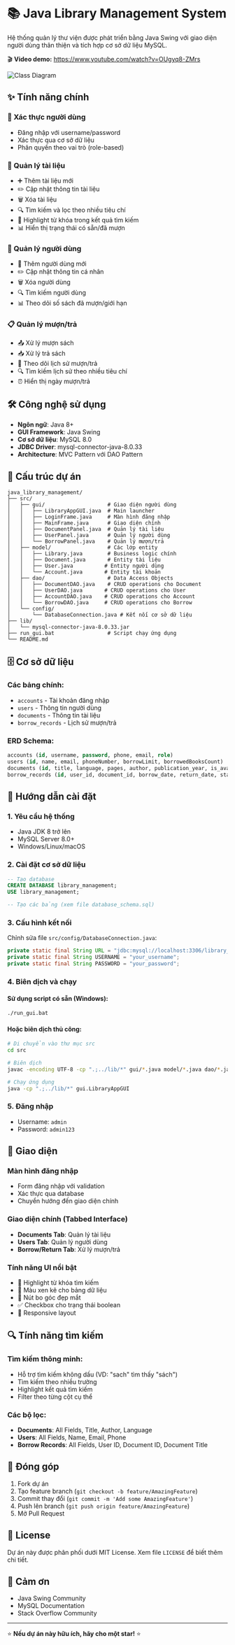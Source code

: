 # 📚 Java Library Management System

Hệ thống quản lý thư viện được phát triển bằng Java Swing với giao diện người dùng thân thiện và tích hợp cơ sở dữ liệu MySQL.

🎬 **Video demo:** https://www.youtube.com/watch?v=OUgyq8-ZMrs

![Class Diagram](src/images/Bieu_do_lop.png)

## ✨ Tính năng chính

### 🔐 Xác thực người dùng
- Đăng nhập với username/password
- Xác thực qua cơ sở dữ liệu
- Phân quyền theo vai trò (role-based)

### 📖 Quản lý tài liệu
- ➕ Thêm tài liệu mới
- ✏️ Cập nhật thông tin tài liệu
- 🗑️ Xóa tài liệu
- 🔍 Tìm kiếm và lọc theo nhiều tiêu chí
- 🎯 Highlight từ khóa trong kết quả tìm kiếm
- 📊 Hiển thị trạng thái có sẵn/đã mượn

### 👥 Quản lý người dùng  
- 👤 Thêm người dùng mới
- ✏️ Cập nhật thông tin cá nhân
- 🗑️ Xóa người dùng
- 🔍 Tìm kiếm người dùng
- 📊 Theo dõi số sách đã mượn/giới hạn

### 📋 Quản lý mượn/trả
- 📤 Xử lý mượn sách
- 📥 Xử lý trả sách  
- 📅 Theo dõi lịch sử mượn/trả
- 🔍 Tìm kiếm lịch sử theo nhiều tiêu chí
- ⏰ Hiển thị ngày mượn/trả

## 🛠️ Công nghệ sử dụng

- **Ngôn ngữ**: Java 8+
- **GUI Framework**: Java Swing
- **Cơ sở dữ liệu**: MySQL 8.0
- **JDBC Driver**: mysql-connector-java-8.0.33
- **Architecture**: MVC Pattern với DAO Pattern

## 📁 Cấu trúc dự án

```
java_library_management/
├── src/
│   ├── gui/                    # Giao diện người dùng
│   │   ├── LibraryAppGUI.java  # Main launcher
│   │   ├── LoginFrame.java     # Màn hình đăng nhập
│   │   ├── MainFrame.java      # Giao diện chính
│   │   ├── DocumentPanel.java  # Quản lý tài liệu
│   │   ├── UserPanel.java      # Quản lý người dùng
│   │   └── BorrowPanel.java    # Quản lý mượn/trả
│   ├── model/                  # Các lớp entity
│   │   ├── Library.java        # Business logic chính
│   │   ├── Document.java       # Entity tài liệu
│   │   ├── User.java          # Entity người dùng
│   │   └── Account.java       # Entity tài khoản
│   ├── dao/                    # Data Access Objects
│   │   ├── DocumentDAO.java    # CRUD operations cho Document
│   │   ├── UserDAO.java       # CRUD operations cho User
│   │   ├── AccountDAO.java    # CRUD operations cho Account
│   │   └── BorrowDAO.java     # CRUD operations cho Borrow
│   └── config/
│       └── DatabaseConnection.java # Kết nối cơ sở dữ liệu
├── lib/
│   └── mysql-connector-java-8.0.33.jar
├── run_gui.bat                 # Script chạy ứng dụng
└── README.md
```

## 🗄️ Cơ sở dữ liệu

### Các bảng chính:
- `accounts` - Tài khoản đăng nhập
- `users` - Thông tin người dùng
- `documents` - Thông tin tài liệu
- `borrow_records` - Lịch sử mượn/trả

### ERD Schema:
```sql
accounts (id, username, password, phone, email, role)
users (id, name, email, phoneNumber, borrowLimit, borrowedBooksCount)
documents (id, title, language, pages, author, publication_year, is_available)
borrow_records (id, user_id, document_id, borrow_date, return_date, status)
```

## 🚀 Hướng dẫn cài đặt

### 1. **Yêu cầu hệ thống**
- Java JDK 8 trở lên
- MySQL Server 8.0+
- Windows/Linux/macOS

### 2. **Cài đặt cơ sở dữ liệu**
```sql
-- Tạo database
CREATE DATABASE library_management;
USE library_management;

-- Tạo các bảng (xem file database_schema.sql)
```

### 3. **Cấu hình kết nối**
Chỉnh sửa file `src/config/DatabaseConnection.java`:
```java
private static final String URL = "jdbc:mysql://localhost:3306/library_management";
private static final String USERNAME = "your_username";
private static final String PASSWORD = "your_password";
```

### 4. **Biên dịch và chạy**

#### Sử dụng script có sẵn (Windows):
```bash
./run_gui.bat
```

#### Hoặc biên dịch thủ công:
```bash
# Di chuyển vào thư mục src
cd src

# Biên dịch
javac -encoding UTF-8 -cp ".;../lib/*" gui/*.java model/*.java dao/*.java config/*.java

# Chạy ứng dụng
java -cp ".;../lib/*" gui.LibraryAppGUI
```

### 5. **Đăng nhập**
- Username: `admin`
- Password: `admin123`

## 🎨 Giao diện

### Màn hình đăng nhập
- Form đăng nhập với validation
- Xác thực qua database
- Chuyển hướng đến giao diện chính

### Giao diện chính (Tabbed Interface)
- **Documents Tab**: Quản lý tài liệu
- **Users Tab**: Quản lý người dùng  
- **Borrow/Return Tab**: Xử lý mượn/trả

### Tính năng UI nổi bật
- 🎯 Highlight từ khóa tìm kiếm
- 🌈 Màu xen kẽ cho bảng dữ liệu
- 🔘 Nút bo góc đẹp mắt
- ✅ Checkbox cho trạng thái boolean
- 📱 Responsive layout

## 🔍 Tính năng tìm kiếm

### Tìm kiếm thông minh:
- Hỗ trợ tìm kiếm không dấu (VD: "sach" tìm thấy "sách")
- Tìm kiếm theo nhiều trường
- Highlight kết quả tìm kiếm
- Filter theo từng cột cụ thể

### Các bộ lọc:
- **Documents**: All Fields, Title, Author, Language
- **Users**: All Fields, Name, Email, Phone
- **Borrow Records**: All Fields, User ID, Document ID, Document Title

## 🤝 Đóng góp

1. Fork dự án
2. Tạo feature branch (`git checkout -b feature/AmazingFeature`)
3. Commit thay đổi (`git commit -m 'Add some AmazingFeature'`)
4. Push lên branch (`git push origin feature/AmazingFeature`)
5. Mở Pull Request

## 📝 License

Dự án này được phân phối dưới MIT License. Xem file `LICENSE` để biết thêm chi tiết.

## 🙏 Cảm ơn

- Java Swing Community
- MySQL Documentation
- Stack Overflow Community

---

⭐ **Nếu dự án này hữu ích, hãy cho một star!** ⭐

